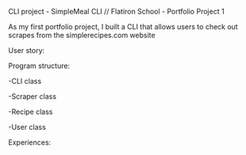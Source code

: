 CLI project - SimpleMeal CLI // Flatiron School - Portfolio Project 1

As my first portfolio project, I built a CLI that allows users to check out  scrapes from the simplerecipes.com website 

User story:


Program structure:

 -CLI class

 -Scraper class

 -Recipe class

 -User class


Experiences: